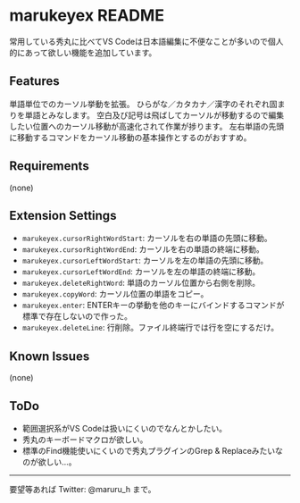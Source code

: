 # marukeyex README

常用している秀丸に比べてVS Codeは日本語編集に不便なことが多いので個人的にあって欲しい機能を追加しています。

## Features

単語単位でのカーソル挙動を拡張。
ひらがな／カタカナ／漢字のそれぞれ固まりを単語とみなします。
空白及び記号は飛ばしてカーソルが移動するので編集したい位置へのカーソル移動が高速化されて作業が捗ります。
左右単語の先頭に移動するコマンドをカーソル移動の基本操作とするのがおすすめ。

## Requirements

(none)

## Extension Settings

* `marukeyex.cursorRightWordStart`: カーソルを右の単語の先頭に移動。
* `marukeyex.cursorRightWordEnd`: カーソルを右の単語の終端に移動。
* `marukeyex.cursorLeftWordStart`: カーソルを左の単語の先頭に移動。
* `marukeyex.cursorLeftWordEnd`: カーソルを左の単語の終端に移動。
* `marukeyex.deleteRightWord`: 単語のカーソル位置から右側を削除。
* `marukeyex.copyWord`: カーソル位置の単語をコピー。
* `marukeyex.enter`: ENTERキーの挙動を他のキーにバインドするコマンドが標準で存在しないので作った。
* `marukeyex.deleteLine`: 行削除。ファイル終端行では行を空にするだけ。

## Known Issues

(none)

## ToDo

- 範囲選択系がVS Codeは扱いにくいのでなんとかしたい。
- 秀丸のキーボードマクロが欲しい。
- 標準のFind機能使いにくいので秀丸プラグインのGrep & Replaceみたいなのが欲しい…。


-----------------------------------------------------------------------------------------------------------

要望等あれば Twitter: @maruru_h まで。

